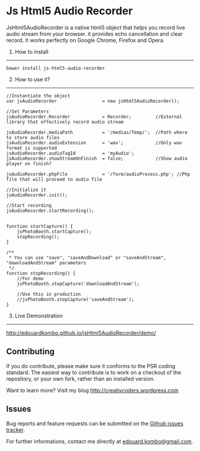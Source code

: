 Js Html5 Audio Recorder
=======================

JsHtml5AudioRecorder is a native html5 object that helps you record live audio stream from your browser.
it provides echo cancellation and clear record.
It works perfectly on Google Chrome, Firefox and Opera.


1) How to install
---------------------

    bower install js-html5-audio-recorder


2) How to use it?
-----------------

    //Instantiate the object
    var jsAudioRecorder                 = new jsHtml5AudioRecorder();

    //Set Parameters
    jsAudioRecorder.Recorder            = Recorder;         //External library that effectively record audio stream

    jsAudioRecorder.mediaPath           = '/medias/Temp/';  //Path where to store audio files
    jsAudioRecorder.audioExtension      = 'wav';            //Only wav format is supported
    jsAudioRecorder.audioTagId          = 'myAudio';
    jsAudioRecorder.showStreamOnFinish  = false;            //Show audio player on finish?

    jsAudioRecorder.phpFile             = '/form/audioProcess.php'; //Php file that will proceed to audio file 

    //Initialize it
    jsAudioRecorder.init();

    //Start recording
    jsAudioRecorder.startRecording();


    function startCapture() {
        jsPhotoBooth.startCapture();
        stopRecording();
    }

    /**
     * You can use "save", "saveAndDownload" or "saveAndStream", "downloadAndStream" parameters
     */
    function stopRecording() {
        //For demo
        jsPhotoBooth.stopCapture('downloadAndStream');

        //Use this in production
        //jsPhotoBooth.stopCapture('saveAndStream');
    }

        
3) Live Demonstration
---------------------

http://edouardkombo.github.io/jsHtml5AudioRecorder/demo/
    

Contributing
-------------

If you do contribute, please make sure it conforms to the PSR coding standard. The easiest way to contribute is to work on a checkout of the repository, or your own fork, rather than an installed version.

Want to learn more? Visit my blog http://creativcoders.wordpress.com


Issues
------

Bug reports and feature requests can be submitted on the [Github issues tracker](https://github.com/edouardkombo/jsHtml5AudioRecorder/issues).

For further informations, contact me directly at edouard.kombo@gmail.com.
